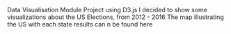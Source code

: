 Data Visualisation Module Project using D3.js
I decided to show some visualizations about the US Elections, from 2012 - 2016
The map illustrating the US with each state results can n be found here 

